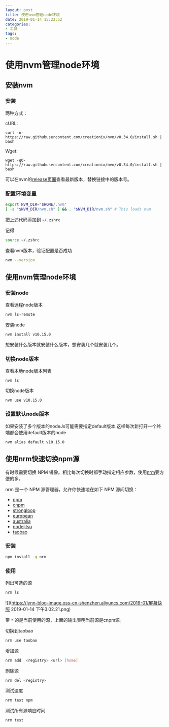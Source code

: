 ```yaml
---
layout: post
title: 使用nvm管理node环境
date: 2019-01-14 15:23:52
categories:
- 工具
tags:
- node
---
```




# 使用nvm管理node环境

## 安装nvm

### 安装

两种方式：

cURL:

```
curl -o- https://raw.githubusercontent.com/creationix/nvm/v0.34.0/install.sh | bash
```

Wget:

```
wget -qO- https://raw.githubusercontent.com/creationix/nvm/v0.34.0/install.sh | bash
```

可以在nvm的[release页面](https://github.com/creationix/nvm/releases "release页面")查看最新版本，替换链接中的版本号。

### 配置环境变量

```bash
export NVM_DIR="$HOME/.nvm"
[ -s "$NVM_DIR/nvm.sh" ] && . "$NVM_DIR/nvm.sh" # This loads nvm
```

把上述代码添加到 `~/.zshrc`

记得

```bash
source ~/.zshrc
```

查看nvm版本，验证配置是否成功

```bash
nvm --version
```

## 使用nvm管理node环境

### 安装node

查看远程node版本

```bash
nvm ls-remote
```

安装node

```
nvm install v10.15.0
```

想安装什么版本就安装什么版本，想安装几个就安装几个。

### 切换node版本

查看本地node版本列表

```
nvm ls
```

切换node版本

```
nvm use v10.15.0
```

### 设置默认node版本

如果安装了多个版本的nodeJs可能需要指定default版本.这样每次新打开一个终端都会使用default版本的node

```
nvm alias default v10.15.0
```

## 使用nrm快速切换npm源

有时候需要切换 NPM 镜像。相比每次切换时都手动指定相应参数，使用[nrm](https://github.com/Pana/nrm)要方便的多。

nrm 是一个 NPM 源管理器，允许你快速地在如下 NPM 源间切换：

- [npm](https://www.npmjs.org/)
- [cnpm](http://cnpmjs.org/)
- [strongloop](http://strongloop.com/)
- [european](http://npmjs.eu/)
- [australia](http://npmjs.org.au/)
- [nodejitsu](https://www.nodejitsu.com/)
- [taobao](http://npm.taobao.org/)

### 安装

```sh
npm install -g nrm
```

### 使用

列出可选的源

```sh
nrm ls
```

![](https://lynn-blog-image.oss-cn-shenzhen.aliyuncs.com/2019-01/屏幕快照 2019-01-14 下午3.02.21.png)

带 `*` 的是当前使用的源，上面的输出表明当前源是cnpm源。

切换到taobao

```bash
nrm use taobao
```

增加源

```bash
nrm add  <registry> <url> [home]
```

删除源

```bash
nrm del <registry>
```

测试速度

```bash
nrm test npm  
```

测试所有源响应时间

```bash
nrm test
```

